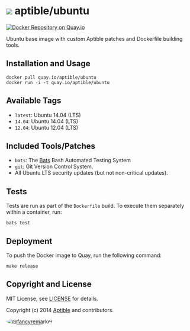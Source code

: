 # ![](https://gravatar.com/avatar/11d3bc4c3163e3d238d558d5c9d98efe?s=64) aptible/ubuntu

[![Docker Repository on Quay.io](https://quay.io/repository/aptible/ubuntu/status)](https://quay.io/repository/aptible/ubuntu)

Ubuntu base image with custom Aptible patches and Dockerfile building tools.

## Installation and Usage

    docker pull quay.io/aptible/ubuntu
    docker run -i -t quay.io/aptible/ubuntu

## Available Tags

* `latest`: Ubuntu 14.04 (LTS)
* `14.04`: Ubuntu 14.04 (LTS)
* `12.04`: Ubuntu 12.04 (LTS)

## Included Tools/Patches

* `bats`: The [Bats](https://github.com/sstephenson/bats) Bash Automated Testing System
* `git`: Git Version Control System.
* All Ubuntu LTS security updates (but not non-critical updates).

## Tests

Tests are run as part of the `Dockerfile` build. To execute them separately within a container, run:

    bats test

## Deployment

To push the Docker image to Quay, run the following command:

    make release

## Copyright and License

MIT License, see [LICENSE](LICENSE.md) for details.

Copyright (c) 2014 [Aptible](https://www.aptible.com) and contributors.

[<img src="https://s.gravatar.com/avatar/f7790b867ae619ae0496460aa28c5861?s=60" style="border-radius: 50%;" alt="@fancyremarker" />](https://github.com/fancyremarker)
